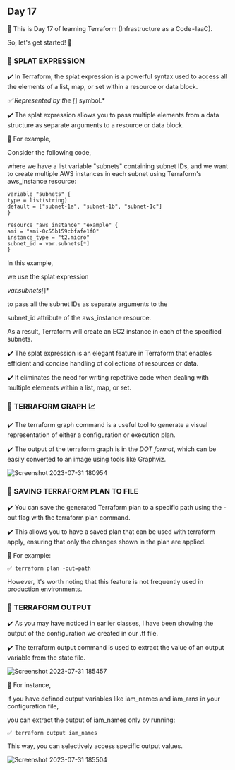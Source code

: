 ## Day 17

🔖 This is Day 17 of learning Terraform (Infrastructure as a Code - IaaC).

So, let's get started! 🔰

### 🚀 SPLAT EXPRESSION

✔️ In Terraform, the splat expression is a powerful syntax used to access all the elements of a list, map, or set within a resource or data block.

*✅ Represented by the [*] symbol.*

✔️ The splat expression allows you to pass multiple elements from a data structure as separate arguments to a resource or data block.

🔖 For example,

Consider the following code,

where we have a list variable
"subnets" containing subnet IDs, and we want to create multiple AWS instances in each subnet using
Terraform's aws_instance resource:
```
variable "subnets" {
type = list(string)
default = ["subnet-1a", "subnet-1b", "subnet-1c"]
}
```
```
resource "aws_instance" "example" {
ami = "ami-0c55b159cbfafe1f0"
instance_type = "t2.micro"
subnet_id = var.subnets[*]
}
```
In this example,

we use the splat expression

*var.subnets[*]*

to pass all the subnet IDs as separate arguments to the

subnet_id attribute of the aws_instance resource.

As a result, Terraform will create an EC2 instance in each of the specified subnets.

✔️ The splat expression is an elegant feature in Terraform that enables efficient and concise handling of collections of resources or data.

✔️ It eliminates the need for writing repetitive code when dealing with multiple elements within a list, map, or set.

### 🚀 TERRAFORM GRAPH 📈

✔️ The terraform graph command is a useful tool to generate a visual representation of either a configuration or execution plan.

✔️ The output of the terraform graph is in the *DOT format*, which can be easily converted to an image using tools like Graphviz.

![Screenshot 2023-07-31 180954](https://github.com/sahdevgrover/terraform-basic-to-advanced-resources/assets/132704247/f674ddd7-2010-4a22-bf3d-148b27bd3d20)


### 🚀 SAVING TERRAFORM PLAN TO FILE

✔️ You can save the generated Terraform plan to a specific path using the -out flag with the terraform plan command.

✔️ This allows you to have a saved plan that can be used with terraform apply, ensuring that only the changes shown in the plan are applied.

🔖 For example:
```
✅ terraform plan -out=path
```
However, it's worth noting that this feature is not frequently used in production environments.

### 🚀 TERRAFORM OUTPUT

✔️ As you may have noticed in earlier classes, I have been showing the output of the configuration we created in our .tf file.

✔️ The terraform output command is used to extract the value of an output variable from the state file.

![Screenshot 2023-07-31 185457](https://github.com/sahdevgrover/terraform-basic-to-advanced-resources/assets/132704247/ca29a9ba-ed1e-4d0f-b55f-8eb72052abd1)

🔖 For instance,

if you have defined output variables like iam_names and iam_arns in your configuration file,

you can extract the output of iam_names only by running:
```
✅ terraform output iam_names
```
This way, you can selectively access specific output values.

![Screenshot 2023-07-31 185504](https://github.com/sahdevgrover/terraform-basic-to-advanced-resources/assets/132704247/30a34f55-b11c-4ea8-aa26-19da28631c9e)

